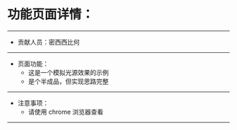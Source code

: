 # 功能页面详情：
---
+ 贡献人员：密西西比何
---
+ 页面功能：
   - 这是一个模拟光源效果的示例
   - 是个半成品，但实现思路完整
---
+ 注意事项：
   - 请使用 chrome 浏览器查看
---
